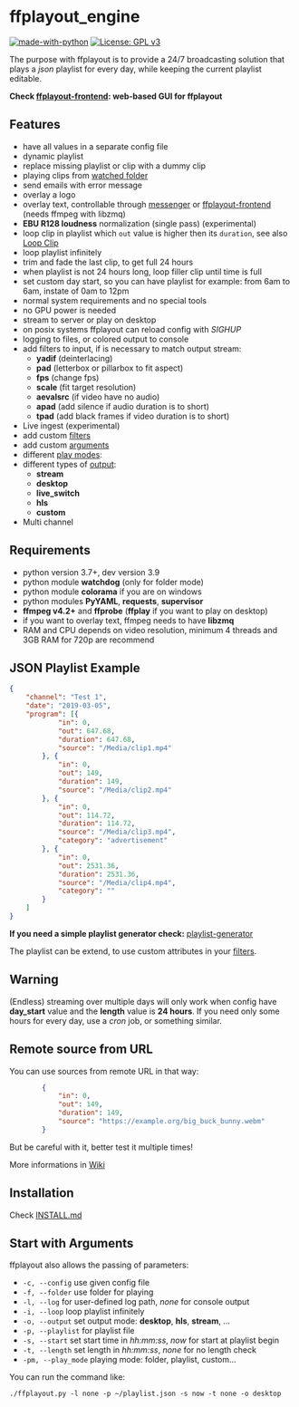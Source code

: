**ffplayout_engine**
================

[![made-with-python](https://img.shields.io/badge/Made%20with-Python-1f425f.svg)](https://www.python.org/)
[![License: GPL v3](https://img.shields.io/badge/License-GPLv3-blue.svg)](https://www.gnu.org/licenses/gpl-3.0)

The purpose with ffplayout is to provide a 24/7 broadcasting solution that plays a *json* playlist for every day, while keeping the current playlist editable.

**Check [ffplayout-frontend](https://github.com/ffplayout/ffplayout-frontend): web-based GUI for ffplayout**

**Features**
-----

- have all values in a separate config file
- dynamic playlist
- replace missing playlist or clip with a dummy clip
- playing clips from [watched folder](https://github.com/ffplayout/ffplayout_engine/wiki/Watch-Folder)
- send emails with error message
- overlay a logo
- overlay text, controllable through [messenger](https://github.com/ffplayout/messenger) or [ffplayout-frontend](https://github.com/ffplayout/ffplayout-frontend) (needs ffmpeg with libzmq)
- **EBU R128 loudness** normalization (single pass) (experimental)
- loop clip in playlist which `out` value is higher then its `duration`, see also [Loop Clip](https://github.com/ffplayout/ffplayout_engine/wiki/Loop-Clip)
- loop playlist infinitely
- trim and fade the last clip, to get full 24 hours
- when playlist is not 24 hours long, loop filler clip until time is full
- set custom day start, so you can have playlist for example: from 6am to 6am, instate of 0am to 12pm
- normal system requirements and no special tools
- no GPU power is needed
- stream to server or play on desktop
- on posix systems ffplayout can reload config with *SIGHUP*
- logging to files, or colored output to console
- add filters to input, if is necessary to match output stream:
  - **yadif** (deinterlacing)
  - **pad** (letterbox or pillarbox to fit aspect)
  - **fps** (change fps)
  - **scale** (fit target resolution)
  - **aevalsrc** (if video have no audio)
  - **apad** (add silence if audio duration is to short)
  - **tpad** (add black frames if video duration is to short)
- Live ingest (experimental)
- add custom [filters](https://github.com/ffplayout/ffplayout_engine/tree/master/ffplayout/filters)
- add custom [arguments](https://github.com/ffplayout/ffplayout_engine/tree/master/ffplayout/conf.d)
- different [play modes](https://github.com/ffplayout/ffplayout_engine/tree/master/ffplayout/player):
- different types of [output](https://github.com/ffplayout/ffplayout_engine/tree/master/ffplayout/output):
  - **stream**
  - **desktop**
  - **live_switch**
  - **hls**
  - **custom**
- Multi channel

Requirements
-----

- python version 3.7+, dev version 3.9
- python module **watchdog** (only for folder mode)
- python module **colorama** if you are on windows
- python modules **PyYAML**, **requests**, **supervisor**
- **ffmpeg v4.2+** and **ffprobe** (**ffplay** if you want to play on desktop)
- if you want to overlay text, ffmpeg needs to have **libzmq**
- RAM and CPU depends on video resolution, minimum 4 threads and 3GB RAM for 720p are recommend

JSON Playlist Example
-----

```json
{
    "channel": "Test 1",
    "date": "2019-03-05",
    "program": [{
            "in": 0,
            "out": 647.68,
            "duration": 647.68,
            "source": "/Media/clip1.mp4"
        }, {
            "in": 0,
            "out": 149,
            "duration": 149,
            "source": "/Media/clip2.mp4"
        }, {
            "in": 0,
            "out": 114.72,
            "duration": 114.72,
            "source": "/Media/clip3.mp4",
            "category": "advertisement"
        }, {
            "in": 0,
            "out": 2531.36,
            "duration": 2531.36,
            "source": "/Media/clip4.mp4",
            "category": ""
        }
    ]
}
```

**If you need a simple playlist generator check:** [playlist-generator](https://github.com/ffplayout/playlist-generator)

The playlist can be extend, to use custom attributes in your [filters](/ffplayout/filters/).

**Warning**
-----

(Endless) streaming over multiple days will only work when config have **day_start** value and the **length** value is **24 hours**. If you need only some hours for every day, use a *cron* job, or something similar.

Remote source from URL
-----

You can use sources from remote URL in that way:

```json
        {
            "in": 0,
            "out": 149,
            "duration": 149,
            "source": "https://example.org/big_buck_bunny.webm"
        }
```

But be careful with it, better test it multiple times!

More informations in [Wiki](https://github.com/ffplayout/ffplayout_engine/wiki/Remote-URL-Source)

Installation
-----

Check [INSTALL.md](docs/INSTALL.md)

Start with Arguments
-----

ffplayout also allows the passing of parameters:

- `-c, --config` use given config file
- `-f, --folder` use folder for playing
- `-l, --log` for user-defined log path, *none* for console output
- `-i, --loop` loop playlist infinitely
- `-o, --output` set output mode: **desktop**, **hls**, **stream**, ...
- `-p, --playlist` for playlist file
- `-s, --start` set start time in *hh:mm:ss*, *now* for start at playlist begin
- `-t, --length` set length in *hh:mm:ss*, *none* for no length check
- `-pm, --play_mode` playing mode: folder, playlist, custom...

You can run the command like:

```SHELL
./ffplayout.py -l none -p ~/playlist.json -s now -t none -o desktop
```
